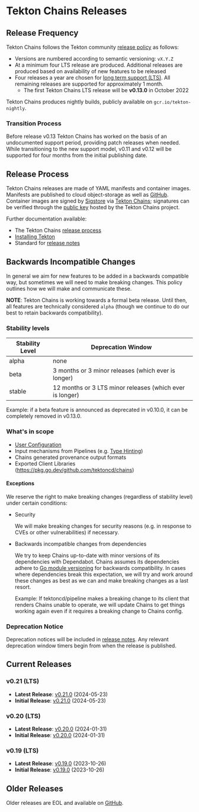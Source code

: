 # Tekton Chains Releases

## Release Frequency

Tekton Chains follows the Tekton community [release policy][release-policy] as
follows:

- Versions are numbered according to semantic versioning: `vX.Y.Z`
- At a minimum four LTS release are produced. Additional releases are produced
  based on availability of new features to be released
- Four releases a year are chosen for
  [long term support (LTS)](https://github.com/tektoncd/community/blob/main/releases.md#support-policy).
  All remaining releases are supported for approximately 1 month.
  - The first Tekton Chains LTS release will be **v0.13.0** in October 2022

Tekton Chains produces nightly builds, publicly available on
`gcr.io/tekton-nightly`.

### Transition Process

Before release v0.13 Tekton Chains has worked on the basis of an undocumented
support period, providing patch releases when needed. While transitioning to the
new support model, v0.11 and v0.12 will be supported for four months from the
initial publishing date.

## Release Process

Tekton Chains releases are made of YAML manifests and container images.
Manifests are published to cloud object-storage as well as
[GitHub][tekton-chains-releases]. Container images are signed by
[Sigstore][sigstore] via [Tekton Chains][tekton-chains]; signatures can be
verified through the [public key][chains-public-key] hosted by the Tekton Chains
project.

Further documentation available:

- The Tekton Chains [release process][tekton-releases-docs]
- [Installing Tekton][tekton-installation]
- Standard for [release notes][release-notes-standards]

## Backwards Incompatible Changes

In general we aim for new features to be added in a backwards compatible way,
but sometimes we will need to make breaking changes. This policy outlines how we
will make and communicate these.

**NOTE**: Tekton Chains is working towards a formal beta release. Until then,
all features are technically considered `alpha` (though we continue to do our
best to retain backwards compatibility).

### Stability levels

| Stability Level | Deprecation Window                                       |
| --------------- | -------------------------------------------------------- |
| alpha           | none                                                     |
| beta            | 3 months or 3 minor releases (which ever is longer)      |
| stable          | 12 months or 3 LTS minor releases (which ever is longer) |

Example: if a beta feature is announced as deprecated in v0.10.0, it can be
completely removed in v0.13.0.

### What's in scope

- [User Configuration](docs/config.md)
- Input mechanisms from Pipelines (e.g.
  [Type Hinting](https://github.com/tektoncd/chains/blob/main/docs/config.md#chains-type-hinting))
- Chains generated provenance output formats
- Exported Client Libraries (https://pkg.go.dev/github.com/tektoncd/chains)

<!-- TODO(wlynch): if/when config type aliases are a thing, document policy around how these can change -->

#### Exceptions

We reserve the right to make breaking changes (regardless of stability level)
under certain conditions:

- Security

  We will make breaking changes for security reasons (e.g. in response to CVEs
  or other vulnerabilities) if necessary.

- Backwards incompatible changes from dependencies

  We try to keep Chains up-to-date with minor versions of its dependencies with
  Dependabot. Chains assumes its dependencies adhere to
  [Go module versioning](https://go.dev/doc/modules/developing#versioning) for
  backwards compatibility. In cases where dependencies break this expectation,
  we will try and work around these changes as best as we can and make breaking
  changes as a last resort.

  Example: If tektoncd/pipeline makes a breaking change to its client that
  renders Chains unable to operate, we will update Chains to get things working
  again even if it requires a breaking change to Chains config.

### Deprecation Notice

Deprecation notices will be included in
[release notes](https://github.com/tektoncd/chains/releases). Any relevant
deprecation window timers begin from when the release is published.

## Current Releases

### v0.21 (LTS)
- **Latest Release**: [v0.21.0][v0-21-0] (2024-05-23)
- **Initial Release**: [v0.21.0][v0-21-0] (2024-05-23)

[v0-21-0]: https://github.com/tektoncd/chains/releases/tag/v0.21.0

### v0.20 (LTS)

- **Latest Release**: [v0.20.0][v0-20-0] (2024-01-31)
- **Initial Release**: [v0.20.0][v0-20-0] (2024-01-31)

[v0-20-0]: https://github.com/tektoncd/chains/releases/tag/v0.20.0

### v0.19 (LTS)

- **Latest Release**: [v0.19.0][v0-19-0] (2023-10-26)
- **Initial Release**: [v0.19.0][v0-19-0] (2023-10-26)

[v0-19-0]: https://github.com/tektoncd/chains/releases/tag/v0.19.0

## Older Releases

Older releases are EOL and available on [GitHub][tekton-chains-releases].

[release-policy]: https://github.com/tektoncd/community/blob/main/releases.md
[sigstore]: https://sigstore.dev
[tekton-chains]: https://github.com/tektoncd/chains
[tekton-chains-releases]: https://github.com/tektoncd/chains/releases
[chains-public-key]: https://github.com/tektoncd/chains/blob/main/tekton.pub
[tekton-releases-docs]: release/README.md
[tekton-installation]: README.md#installation
[release-notes-standards]:
  https://github.com/tektoncd/community/blob/main/standards.md#release-notes
